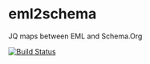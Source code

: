 # eml2schema

JQ maps between EML and Schema.Org

[![Build Status](https://travis-ci.org/boettiger-lab/eml2schema.svg?branch=master)](https://travis-ci.org/boettiger-lab/eml2schema)
